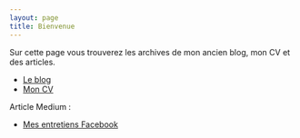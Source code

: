 ```yaml
---
layout: page
title: Bienvenue
---
```

Sur cette page vous trouverez les archives de mon ancien blog, mon CV et des articles.

* [Le blog](/blog)
* [Mon CV](/cv)
 
Article Medium :

* [Mes entretiens Facebook](https://medium.com/@sliard/mes-entretiens-facebook-d1f406c4f6a5)
